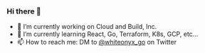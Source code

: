 ### Hi there 👋

- 🔭 I’m currently working on Cloud and Build, Inc.
- 🌱 I’m currently learning React, Go, Terraform, K8s, GCP, etc...
- 📫 How to reach me: DM to [@whiteonyx_go](https://twitter.com/whiteonyx_go) on Twitter
